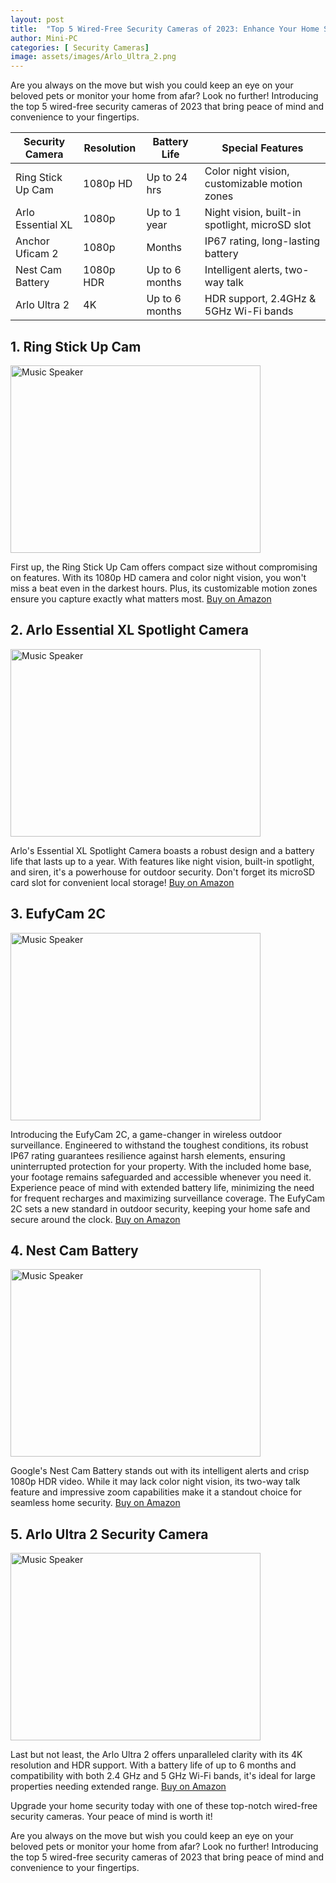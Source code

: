 ```yaml
---
layout: post
title:  "Top 5 Wired-Free Security Cameras of 2023: Enhance Your Home Security!"
author: Mini-PC
categories: [ Security Cameras]
image: assets/images/Arlo_Ultra_2.png
---
```


Are you always on the move but wish you could keep an eye on your beloved pets or monitor your home from afar? Look no further! Introducing the top 5 wired-free security cameras of 2023 that bring peace of mind and convenience to your fingertips.

| Security Camera      | Resolution    | Battery Life | Special Features                               |
|----------------------|---------------|--------------|-----------------------------------------------|
| Ring Stick Up Cam    | 1080p HD      | Up to 24 hrs | Color night vision, customizable motion zones |
| Arlo Essential XL    | 1080p         | Up to 1 year | Night vision, built-in spotlight, microSD slot|
| Anchor Uficam 2      | 1080p         | Months       | IP67 rating, long-lasting battery             |
| Nest Cam Battery     | 1080p HDR     | Up to 6 months| Intelligent alerts, two-way talk              |
| Arlo Ultra 2         | 4K            | Up to 6 months| HDR support, 2.4GHz & 5GHz Wi-Fi bands        |



## 1. Ring Stick Up Cam
<img src="https://m.media-amazon.com/images/I/41EMzkDF2KL._SL1000_.jpg" alt="Music Speaker" width="400" height="300">

First up, the Ring Stick Up Cam offers compact size without compromising on features. With its 1080p HD camera and color night vision, you won't miss a beat even in the darkest hours. Plus, its customizable motion zones ensure you capture exactly what matters most. [Buy on Amazon](https://amzn.to/3wHbEsK)

## 2. Arlo Essential XL Spotlight Camera
<img src="https://m.media-amazon.com/images/I/61fGYrX5XiL._AC_SL1500_.jpg" alt="Music Speaker" width="400" height="300">

Arlo's Essential XL Spotlight Camera boasts a robust design and a battery life that lasts up to a year. With features like night vision, built-in spotlight, and siren, it's a powerhouse for outdoor security. Don't forget its microSD card slot for convenient local storage! [Buy on Amazon](https://amzn.to/433NkgB)

## 3. EufyCam 2C
<img src="https://m.media-amazon.com/images/I/71e8qE8Bk3L._AC_SL1500_.jpg" alt="Music Speaker" width="400" height="300">

Introducing the EufyCam 2C, a game-changer in wireless outdoor surveillance. Engineered to withstand the toughest conditions, its robust IP67 rating guarantees resilience against harsh elements, ensuring uninterrupted protection for your property. With the included home base, your footage remains safeguarded and accessible whenever you need it. Experience peace of mind with extended battery life, minimizing the need for frequent recharges and maximizing surveillance coverage. The EufyCam 2C sets a new standard in outdoor security, keeping your home safe and secure around the clock.
 [Buy on Amazon](https://amzn.to/3IrJ1Ct)

## 4. Nest Cam Battery
<img src="https://m.media-amazon.com/images/I/51J88-V+tqL._AC_SL1000_.jpg" alt="Music Speaker" width="400" height="300">

Google's Nest Cam Battery stands out with its intelligent alerts and crisp 1080p HDR video. While it may lack color night vision, its two-way talk feature and impressive zoom capabilities make it a standout choice for seamless home security. [Buy on Amazon](https://amzn.to/3wHvmoc)

## 5. Arlo Ultra 2 Security Camera
<img src="https://m.media-amazon.com/images/I/61MW2-Sg9mL._AC_SL1500_.jpg" alt="Music Speaker" width="400" height="300">

Last but not least, the Arlo Ultra 2 offers unparalleled clarity with its 4K resolution and HDR support. With a battery life of up to 6 months and compatibility with both 2.4 GHz and 5 GHz Wi-Fi bands, it's ideal for large properties needing extended range. [Buy on Amazon](https://amzn.to/49FEuIt)

Upgrade your home security today with one of these top-notch wired-free security cameras. Your peace of mind is worth it!

Are you always on the move but wish you could keep an eye on your beloved pets or monitor your home from afar? Look no further! Introducing the top 5 wired-free security cameras of 2023 that bring peace of mind and convenience to your fingertips.


